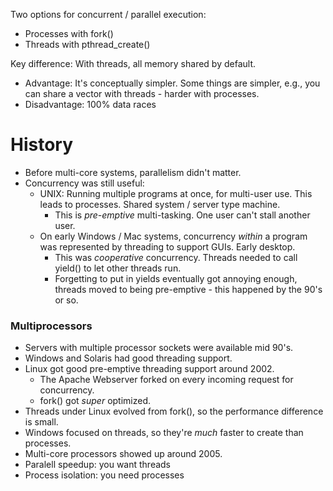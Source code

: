 
Two options for concurrent / parallel execution:

 - Processes with fork()
 - Threads with pthread_create()

Key difference: With threads, all memory shared by default.

 - Advantage: It's conceptually simpler. Some things are simpler, e.g.,
   you can share a vector with threads - harder with processes.
 - Disadvantage: 100% data races

# History

 - Before multi-core systems, parallelism didn't matter.
 - Concurrency was still useful:
   - UNIX: Running multiple programs at once, for multi-user use. This leads
     to processes. Shared system / server type machine.
     - This is *pre-emptive* multi-tasking. One user can't stall another user.
   - On early Windows / Mac systems, concurrency *within* a program was
     represented by threading to support GUIs. Early desktop.
     - This was *cooperative* concurrency. Threads needed to call yield() to let
       other threads run. 
     - Forgetting to put in yields eventually got annoying enough, threads moved
       to being pre-emptive - this happened by the 90's or so.

### Multiprocessors

 - Servers with multiple processor sockets were available mid 90's.
 - Windows and Solaris had good threading support.
 - Linux got good pre-emptive threading support around 2002.
   - The Apache Webserver forked on every incoming request for concurrency.
   - fork() got *super* optimized.
 - Threads under Linux evolved from fork(), so the performance difference is
   small.
 - Windows focused on threads, so they're *much* faster to create than
   processes.
 - Multi-core processors showed up around 2005.
 - Paralell speedup: you want threads
 - Process isolation: you need processes

